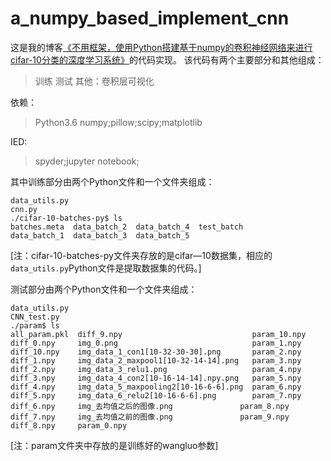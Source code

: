 # a_numpy_based_implement_cnn

这是我的博客[《不用框架，使用Python搭建基于numpy的卷积神经网络来进行cifar-10分类的深度学习系统》](https://blog.csdn.net/weixin_37251044/article/details/81290728)的代码实现。
该代码有两个主要部分和其他组成：
>训练
>测试
>其他：卷积层可视化


依赖：

>Python3.6
>numpy;pillow;scipy;matplotlib

IED:
>spyder;jupyter notebook;

其中训练部分由两个Python文件和一个文件夹组成：
```
data_utils.py
cnn.py
./cifar-10-batches-py$ ls
batches.meta  data_batch_2  data_batch_4  test_batch
data_batch_1  data_batch_3  data_batch_5
```
[注：cifar-10-batches-py文件夹存放的是cifar—10数据集，相应的`data_utils.py`Python文件是提取数据集的代码。]


测试部分由两个Python文件和一个文件夹组成：
```
data_utils.py
CNN_test.py 
./param$ ls
all_param.pkl  diff_9.npy                             param_10.npy
diff_0.npy     img_0.png                              param_1.npy
diff_10.npy    img_data_1_con1[10-32-30-30].png       param_2.npy
diff_1.npy     img_data_2_maxpool1[10-32-14-14].png   param_3.npy
diff_2.npy     img_data_3_relu1.png                   param_4.npy
diff_3.npy     img_data_4_con2[10-16-14-14].npy.png   param_5.npy
diff_4.npy     img_data_5_maxpooling2[10-16-6-6].png  param_6.npy
diff_5.npy     img_data_6_relu2[10-16-6-6].png        param_7.npy
diff_6.npy     img_去均值之后的图像.png               param_8.npy
diff_7.npy     img_去均值之前的图像.png               param_9.npy
diff_8.npy     param_0.npy
```
[注：param文件夹中存放的是训练好的wangluo参数]













